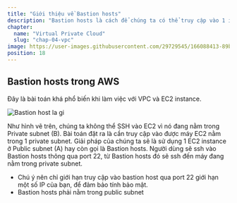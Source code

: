 ```yaml
---
title: "Giới thiệu về Bastion hosts"
description: "Bastion hosts là cách để chúng ta có thể truy cập vào 1 instance trong private subnet"
chapter:
  name: "Virtual Private Cloud"
  slug: "chap-04-vpc"
image: https://user-images.githubusercontent.com/29729545/166088413-89b4f088-78c8-4510-911b-242f4ef41068.png
position: 18
---
```


## Bastion hosts trong AWS

Đây là bài toán khá phổ biến khi làm việc với VPC và EC2 instance.

![Bastion host la gi](https://user-images.githubusercontent.com/29729545/166088413-89b4f088-78c8-4510-911b-242f4ef41068.png)

Như hình vẽ trên, chúng ta không thể SSH vào EC2 vì nó đang nằm trong Private subnet (B). Bài toán đặt ra là cần truy cập vào được máy EC2 nằm trong 1 private subnet. Giải pháp của chúng ta sẽ là sử dụng 1 EC2 instance ở Public subnet (A) hay còn gọi là Bastion hosts. Người dùng sẽ ssh vào Bastion hosts thông qua port 22, từ Bastion hosts đó sẽ ssh đến máy đang nằm trong private subnet.

- Chú ý nên chỉ giới hạn truy cập vào bastion host qua port 22 giới hạn một số IP của bạn, để đảm bảo tính bảo mật.
- Bastion hosts phải nằm trong public subnet
